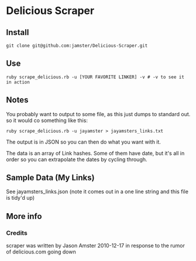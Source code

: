 # Delicious Scraper

## Install

	git clone git@github.com:jamster/Delicious-Scraper.git

## Use
	
	ruby scrape_delicious.rb -u [YOUR FAVORITE LINKER] -v # -v to see it in action
	
## Notes

You probably want to output to some file, as this just dumps to standard out.  so it would co something like this:

	ruby scrape_delicious.rb -u jayamster > jayamsters_links.txt
	
The output is in JSON so you can then do what you want with it.

The data is an array of Link hashes.  Some of them have date, but it's all in order so you can extrapolate the dates by cycling through.  

## Sample Data (My Links)

See jayamsters_links.json (note it comes out in a one line string and this file is tidy'd up)

## More info

### Credits

scraper was written by Jason Amster 2010-12-17 in response to the rumor of delicious.com going down

